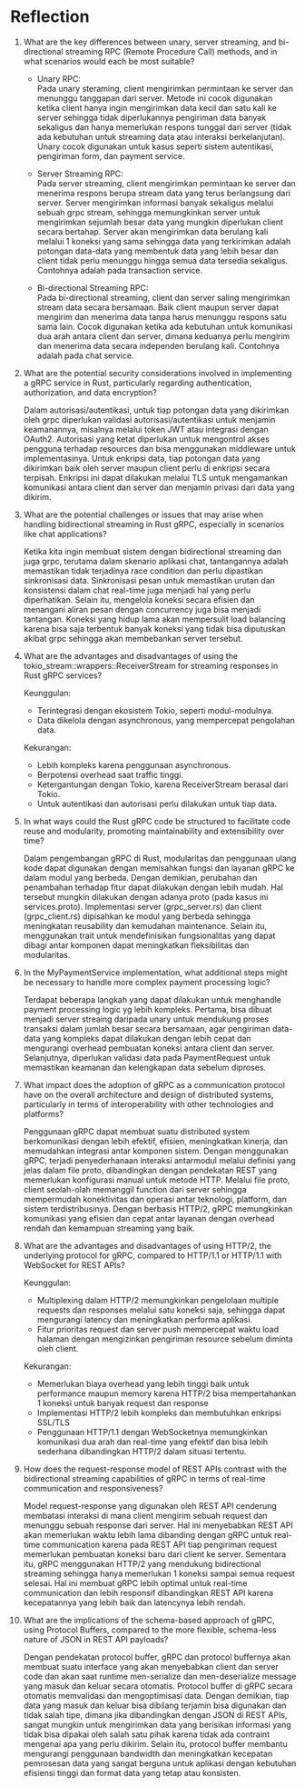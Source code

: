 # Reflection

1. What are the key differences between unary, server streaming, and bi-directional streaming RPC (Remote Procedure Call) methods, and in what scenarios would each be most suitable?

    - Unary RPC: <br>
    Pada unary steraming, client mengirimkan permintaan ke server dan menunggu tanggapan dari server. Metode ini cocok digunakan ketika client hanya ingin mengirimkan data kecil dan satu kali ke server sehingga tidak diperlukannya pengiriman data banyak sekaligus dan hanya memerlukan respons tunggal dari server (tidak ada kebutuhan untuk streaming data atau interaksi berkelanjutan). Unary cocok digunakan untuk kasus seperti sistem autentikasi, pengiriman form, dan payment service.

    - Server Streaming RPC: <br>
    Pada server streaming, client mengirimkan permintaan ke server dan menerima respons berupa stream data yang terus berlangsung dari server. Server mengirimkan informasi banyak sekaligus melalui sebuah grpc stream, sehingga memungkinkan server untuk mengirimkan sejumlah besar data yang mungkin diperlukan client secara bertahap. Server akan mengirimkan data berulang kali melalui 1 koneksi yang sama sehingga data yang terkirimkan adalah potongan data-data yang membentuk data yang lebih besar dan client tidak perlu menunggu hingga semua data tersedia sekaligus. Contohnya adalah pada transaction service.

    - Bi-directional Streaming RPC: <br>
    Pada bi-directional streaming, client dan server saling mengirimkan stream data secara bersamaan. Baik client maupun server dapat mengirim dan menerima data tanpa harus menunggu respons satu sama lain. Cocok digunakan ketika ada kebutuhan untuk komunikasi dua arah antara client dan server, dimana keduanya perlu mengirim dan menerima data secara independen berulang kali. Contohnya adalah pada chat service.

2. What are the potential security considerations involved in implementing a gRPC service in Rust, particularly regarding authentication, authorization, and data encryption?

    Dalam autorisasi/autentikasi, untuk tiap potongan data yang dikirimkan oleh grpc diperlukan validasi autorisasi/autentikasi untuk menjamin keamanannya, misalnya melalui token JWT atau integrasi dengan OAuth2. Autorisasi yang ketat diperlukan untuk mengontrol akses pengguna terhadap resources dan bisa menggunakan middleware untuk implementasinya. Untuk enkripsi data, tiap potongan data yang dikirimkan baik oleh server maupun client perlu di enkripsi secara terpisah. Enkripsi ini dapat dilakukan melalui TLS untuk mengamankan komunikasi antara client dan server dan menjamin privasi dari data yang dikirim.

3. What are the potential challenges or issues that may arise when handling bidirectional streaming in Rust gRPC, especially in scenarios like chat applications?

    Ketika kita ingin membuat sistem dengan bidirectional streaming dan juga grpc, terutama dalam skenario aplikasi chat, tantangannya adalah memastikan tidak terjadinya race condition dan perlu dipastikan sinkronisasi data.
    Sinkronisasi pesan untuk memastikan urutan dan konsistensi dalam chat real-time juga menjadi hal yang perlu diperhatikan. Selain itu, mengelola koneksi secara efisien dan menangani aliran pesan dengan concurrency juga bisa menjadi tantangan. Koneksi yang hidup lama akan mempersulit load balancing karena bisa saja terbentuk banyak koneksi yang tidak bisa diputuskan akibat grpc sehingga akan membebankan server tersebut.

4. What are the advantages and disadvantages of using the tokio_stream::wrappers::ReceiverStream for streaming responses in Rust gRPC services?

    Keunggulan:
    - Terintegrasi dengan ekosistem Tokio, seperti modul-modulnya.
    - Data dikelola dengan asynchronous, yang mempercepat pengolahan data.

    Kekurangan:
    - Lebih kompleks karena penggunaan asynchronous.
    - Berpotensi overhead saat traffic tinggi.
    - Ketergantungan dengan Tokio, karena ReceiverStream berasal dari Tokio.
    - Untuk autentikasi dan autorisasi perlu dilakukan untuk tiap data.

5. In what ways could the Rust gRPC code be structured to facilitate code reuse and modularity, promoting maintainability and extensibility over time?

    Dalam pengembangan gRPC di Rust, modularitas dan penggunaan ulang kode dapat digunakan dengan memisahkan fungsi dan layanan gRPC ke dalam modul yang berbeda. Dengan demikian, perubahan dan penambahan terhadap fitur dapat dilakukan dengan lebih mudah. Hal tersebut mungkin dilakukan dengan adanya proto (pada kasus ini services.proto). Implementasi server (grpc_server.rs) dan client (grpc_client.rs) dipisahkan ke modul yang berbeda sehingga meningkatan reusability dan kemudahan maintenance. Selain itu, menggunakan trait untuk mendefinisikan fungsionalitas yang dapat dibagi antar komponen dapat meningkatkan fleksibilitas dan modularitas.

6. In the MyPaymentService implementation, what additional steps might be necessary to handle more complex payment processing logic?

    Terdapat beberapa langkah yang dapat dilakukan untuk menghandle payment processing logic yg lebih kompleks. Pertama, bisa dibuat menjadi server streaing daripada unary untuk mendukung proses transaksi dalam jumlah besar secara bersamaan, agar pengiriman data-data yang kompleks dapat dilakukan dengan lebih cepat dan mengurangi overhead pembuatan koneksi antara client dan server.
    Selanjutnya, diperlukan validasi data pada PaymentRequest untuk memastikan keamanan dan kelengkapan data sebelum diproses.

7. What impact does the adoption of gRPC as a communication protocol have on the overall architecture and design of distributed systems, particularly in terms of interoperability with other technologies and platforms?

    Penggunaan gRPC dapat membuat suatu distributed system berkomunikasi dengan lebih efektif, efisien, meningkatkan kinerja, dan memudahkan integrasi antar komponen sistem. Dengan menggunakan gRPC, terjadi penyederhanaan interaksi antarmodul melalui definisi yang jelas dalam file proto, dibandingkan dengan pendekatan REST yang memerlukan konfigurasi manual untuk metode HTTP. Melalui file proto, client seolah-olah memanggil function dari server sehingga mempermudah konektivitas dan operasi antar teknologi, platform, dan sistem terdistribusinya. Dengan berbasis HTTP/2, gRPC memungkinkan komunikasi yang efisien dan cepat antar layanan dengan overhead rendah dan kemampuan streaming yang baik.

8. What are the advantages and disadvantages of using HTTP/2, the underlying protocol for gRPC, compared to HTTP/1.1 or HTTP/1.1 with WebSocket for REST APIs?

    Keunggulan:
    - Multiplexing dalam HTTP/2 memungkinkan pengelolaan multiple requests dan responses melalui satu koneksi saja, sehingga dapat mengurangi latency dan meningkatkan performa aplikasi.
    - Fitur prioritas request dan server push mempercepat waktu load halaman dengan mengizinkan pengiriman resource sebelum diminta oleh client.

    Kekurangan:
    - Memerlukan biaya overhead yang lebih tinggi baik untuk performance maupun memory karena HTTP/2 bisa mempertahankan 1 koneksi untuk banyak request dan response
    - Implementasi HTTP/2 lebih kompleks dan membutuhkan enkripsi SSL/TLS
    - Penggunaan HTTP/1.1 dengan WebSocketnya memungkinkan komunikasi dua arah dan real-time yang efektif dan bisa lebih sederhana dibandingkan HTTP/2 dalam situasi tertentu.

9. How does the request-response model of REST APIs contrast with the bidirectional streaming capabilities of gRPC in terms of real-time communication and responsiveness?

    Model request-response yang digunakan oleh REST API cenderung membatasi interaksi di mana client mengirim sebuah request dan menunggu sebuah response dari server. Hal ini menyebabkan REST API akan memerlukan waktu lebih lama dibanding dengan gRPC untuk real-time communication karena pada REST API tiap pengiriman request memerlukan pembuatan koneksi baru dari client ke server. Sementara itu, gRPC menggunakan HTTP/2 yang mendukung bidirectional streaming sehingga hanya memerlukan 1 koneksi sampai semua request selesai. Hal ini membuat gRPC lebih optimal untuk real-time communication dan lebih responsif dibandingkan REST API karena kecepatannya yang lebih baik dan latencynya lebih rendah. 

10. What are the implications of the schema-based approach of gRPC, using Protocol Buffers, compared to the more flexible, schema-less nature of JSON in REST API payloads?

    Dengan pendekatan protocol buffer, gRPC dan protocol buffernya akan membuat suatu interface yang akan menyebabkan client dan server code dan akan saat runtime men-serialize dan men-deserialize message yang masuk dan keluar secara otomatis. Protocol buffer di gRPC secara otomatis memvalidasi dan mengoptimisasi data. Dengan demikian, tiap data yang masuk dan keluar bisa dibilang terjamin bisa digunakan dan tidak salah tipe, dimana jika dibandingkan dengan JSON di REST APIs, sangat mungkin untuk mengirimkan data yang berisikan informasi yang tidak bisa dipakai oleh salah satu pihak karena tidak ada contraint mengenai apa yang perlu dikirim. Selain itu, protocol buffer membantu mengurangi penggunaan bandwidth dan meningkatkan kecepatan pemrosesan data yang sangat berguna untuk aplikasi dengan kebutuhan efisiensi tinggi dan format data yang tetap atau konsisten. 

